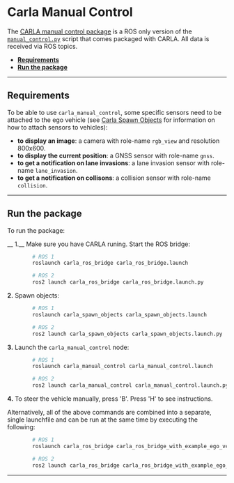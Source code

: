 # Carla Manual Control

The [CARLA manual control package](https://github.com/carla-simulator/ros-bridge/tree/master/carla_manual_control) is a ROS only version of the [`manual_control.py`][manualcontrol] script that comes packaged with CARLA. All data is received via ROS topics. 

[manualcontrol]: https://github.com/carla-simulator/carla/blob/master/PythonAPI/examples/manual_control.py

- [__Requirements__](#requirements)
- [__Run the package__](#run-the-package)
---

## Requirements

To be able to use `carla_manual_control`, some specific sensors need to be attached to the ego vehicle (see [Carla Spawn Objects](carla_spawn_objects.md) for information on how to attach sensors to vehicles):

- __to display an image__: a camera with role-name `rgb_view` and resolution 800x600.
- __to display the current position__: a GNSS sensor with role-name `gnss`.
- __to get a notification on lane invasions__: a lane invasion sensor with role-name `lane_invasion`.
- __to get a notification on collisons__: a collision sensor with role-name `collision`.

---

## Run the package

To run the package:
 
__ 1.__ Make sure you have CARLA runing. Start the ROS bridge:

```sh
        # ROS 1
        roslaunch carla_ros_bridge carla_ros_bridge.launch

        # ROS 2
        ros2 launch carla_ros_bridge carla_ros_bridge.launch.py
```

__2.__ Spawn objects:

```sh
        # ROS 1
        roslaunch carla_spawn_objects carla_spawn_objects.launch

        # ROS 2
        ros2 launch carla_spawn_objects carla_spawn_objects.launch.py
```

__3.__ Launch the `carla_manual_control` node:

```sh
        # ROS 1
        roslaunch carla_manual_control carla_manual_control.launch

        # ROS 2
        ros2 launch carla_manual_control carla_manual_control.launch.py
```

__4.__ To steer the vehicle manually, press 'B'. Press 'H' to see instructions.

Alternatively, all of the above commands are combined into a separate, single launchfile and can be run at the same time by executing the following:

```sh
        # ROS 1
        roslaunch carla_ros_bridge carla_ros_bridge_with_example_ego_vehicle.launch

        # ROS 2
        ros2 launch carla_ros_bridge carla_ros_bridge_with_example_ego_vehicle.launch.py
```
---
